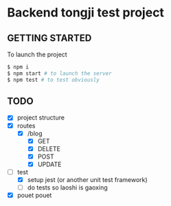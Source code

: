 # Backend tongji test project

## GETTING STARTED
To launch the project
```bash
$ npm i
$ npm start # to launch the server
$ npm test # to test obviously
```

## TODO
- [x] project structure
- [x] routes
  - [x] /blog
    - [x] GET
    - [x] DELETE
    - [x] POST
    - [x] UPDATE
- [ ] test
  - [x] setup jest (or another unit test framework)
  - [ ] do tests so laoshi is gaoxing
- [x] pouet pouet

